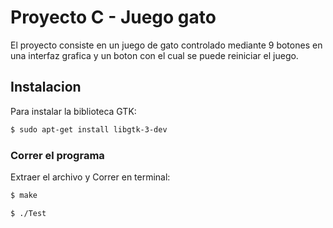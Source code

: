 # Proyecto C - Juego gato

El proyecto consiste en un juego de gato controlado 
mediante 9 botones en una interfaz grafica y un boton 
con el cual se puede reiniciar el juego.

## Instalacion

Para instalar la biblioteca GTK:

```bash
$ sudo apt-get install libgtk-3-dev
```

### Correr el programa

Extraer el archivo y Correr en terminal:

```bash
$ make

$ ./Test
```
